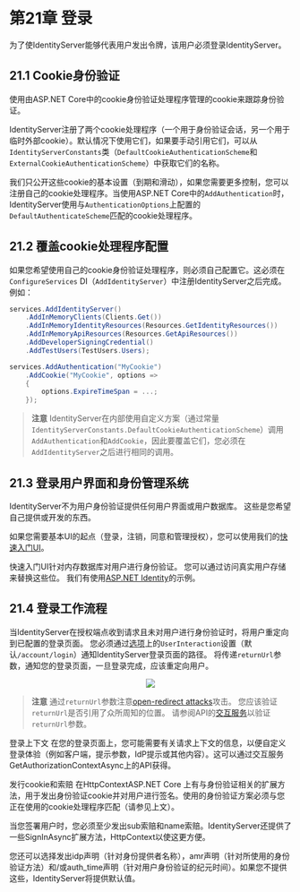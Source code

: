 # 第21章 登录
为了使IdentityServer能够代表用户发出令牌，该用户必须登录IdentityServer。

## 21.1 Cookie身份验证
使用由ASP.NET Core中的cookie身份验证处理程序管理的cookie来跟踪身份验证。   

IdentityServer注册了两个cookie处理程序（一个用于身份验证会话，另一个用于临时外部cookie）。默认情况下使用它们，如果要手动引用它们，可以从`IdentityServerConstants`类（`DefaultCookieAuthenticationScheme`和`ExternalCookieAuthenticationScheme`）中获取它们的名称。  

我们只公开这些cookie的基本设置（到期和滑动），如果您需要更多控制，您可以注册自己的cookie处理程序。当使用ASP.NET Core中的`AddAuthentication`时，IdentityServer使用与`AuthenticationOptions`上配置的`DefaultAuthenticateScheme`匹配的cookie处理程序。

## 21.2 覆盖cookie处理程序配置
如果您希望使用自己的cookie身份验证处理程序，则必须自己配置它。这必须在`ConfigureServices` DI（`AddIdentityServer`）中注册IdentityServer之后完成。例如：

``` C#
services.AddIdentityServer()
    .AddInMemoryClients(Clients.Get())
    .AddInMemoryIdentityResources(Resources.GetIdentityResources())
    .AddInMemoryApiResources(Resources.GetApiResources())
    .AddDeveloperSigningCredential()
    .AddTestUsers(TestUsers.Users);

services.AddAuthentication("MyCookie")
    .AddCookie("MyCookie", options =>
    {
        options.ExpireTimeSpan = ...;
    });
```

> **注意**
IdentityServer在内部使用自定义方案（通过常量`IdentityServerConstants.DefaultCookieAuthenticationScheme`）调用`AddAuthentication`和`AddCookie`，因此要覆盖它们，您必须在`AddIdentityServer`之后进行相同的调用。

## 21.3 登录用户界面和身份管理系统
IdentityServer不为用户身份验证提供任何用户界面或用户数据库。 这些是您希望自己提供或开发的东西。  

如果您需要基本UI的起点（登录，注销，同意和管理授权），您可以使用我们的[快速入门UI](https://github.com/IdentityServer/IdentityServer4.Quickstart.UI)。

快速入门UI针对内存数据库对用户进行身份验证。 您可以通过访问真实用户存储来替换这些位。 我们有使用[ASP.NET Identity](https://identityserver4.readthedocs.io/en/latest/quickstarts/8_aspnet_identity.html#refaspnetidentityquickstart)的示例。

## 21.4 登录工作流程
当IdentityServer在授权端点收到请求且未对用户进行身份验证时，将用户重定向到已配置的登录页面。 您必须通过[选项](https://github.com/thinksjay/IdentityServer4/blob/master/%E5%8F%82%E8%80%83/%E7%AC%AC61%E7%AB%A0%20IdentityServer%20Options.md)上的`UserInteraction`设置（默认`/account/login`）通知IdentityServer登录页面的路径。 将传递`returnUrl`参数，通知您的登录页面，一旦登录完成，应该重定向用户。

<div align="center">
<image src="https://identityserver4.readthedocs.io/en/latest/_images/signin_flow.png">
</div>


> **注意**
通过`returnUrl`参数注意[open-redirect attacks](https://en.wikipedia.org/wiki/URL_redirection#Security_issues)攻击。 您应该验证`returnUrl`是否引用了众所周知的位置。 请参阅API的[交互服务]()以验证`returnUrl`参数。

登录上下文
在您的登录页面上，您可能需要有关请求上下文的信息，以便自定义登录体验（例如客户端，提示参数，IdP提示或其他内容）。这可以通过交互服务GetAuthorizationContextAsync上的API获得。

发行cookie和索赔
在HttpContextASP.NET Core 上有与身份验证相关的扩展方法，用于发出身份验证cookie并对用户进行签名。使用的身份验证方案必须与您正在使用的cookie处理程序匹配（请参见上文）。

当您签署用户时，您必须至少发出sub索赔和name索赔。IdentityServer还提供了一些SignInAsync扩展方法，HttpContext以使这更方便。

您还可以选择发出idp声明（针对身份提供者名称），amr声明（针对所使用的身份验证方法）和/或auth_time声明（针对用户身份验证的纪元时间）。如果您不提供这些，IdentityServer将提供默认值。